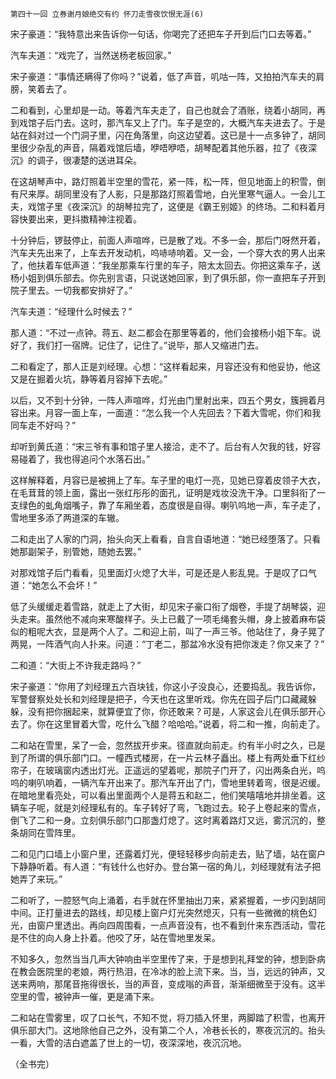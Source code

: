     第四十一回 立券谢月娘绝交有约 怀刀走雪夜饮恨无涯(6) 

   宋子豪道：“我特意出来告诉你一句话，你喝完了还把车子开到后门口去等着。”

   汽车夫道：“戏完了，当然送杨老板回家。”

   宋子豪道：“事情还瞒得了你吗？”说着，低了声音，叽咕一阵，又拍拍汽车夫的肩膀，笑着去了。

   二和看到，心里却是一动。等着汽车夫走了，自己也就会了酒账，绕着小胡同，再到戏馆子后门去。这时，那汽车又上了门。车子是空的，大概汽车夫进去了。于是站在斜对过一个门洞子里，闪在角落里，向这边望着。这已是十一点多钟了，胡同里很少杂乱的声音，隔着戏馆后墙，咿唔咿唔，胡琴配着其他乐器，拉了《夜深沉》的调子，很凄楚的送进耳朵。

   在这胡琴声中，路灯照着半空里的雪花，紧一阵，松一阵，但见地面上的积雪，倒有尺来厚。胡同里没有了人影，只是那路灯照着雪地，白光里寒气逼人。一会儿工夫，戏馆子里《夜深沉》的胡琴拉完了，这便是《霸王别姬》的终场。二和料着月容快要出来，更抖擞精神注视着。

   十分钟后，锣鼓停止，前面人声喧哗，已是散了戏。不多一会，那后门呀然开着，汽车夫先出来了，上车去开发动机，呜哧哧响着。又一会，一个穿大衣的男人出来了，他扶着车低声道：“我坐那乘车行里的车子，陪太太回去。你把这乘车子，送杨小姐到俱乐部去。你先别言语，只说送她回家，到了俱乐部，你一直把车子开到院子里去。一切我都安排好了。”

   汽车夫道：“经理什么时候去？”

   那人道：“不过一点钟。蒋五、赵二都会在那里等着的，他们会接杨小姐下车。说好了，我们打一宿牌。记住了，记住了。”说毕，那人又缩进门去。

   二和看定了，那人正是刘经理。心想：“这样看起来，月容还没有和他妥协，他这又是在掘着火坑，静等着月容掉下去呢。”

   以后，又不到十分钟，一阵人声喧哗，灯光由门里射出来，四五个男女，簇拥着月容出来。月容一面上车，一面道：“怎么我一个人先回去？下着大雪呢，你们和我同车走不好吗？”

   却听到黄氏道：“宋三爷有事和馆子里人接洽，走不了。后台有人欠我的钱，好容易碰着了，我也得追问个水落石出。”

   这样解释着，月容已是被拥上了车。车子里的电灯一亮，见她已穿着皮领子大衣，在毛茸茸的领上面，露出一张红彤彤的面孔，证明是戏妆没洗干净。口里斜衔了一支绿色的虬角烟嘴子，靠了车厢坐着，态度很是自得。喇叭呜地一声，车子走了，雪地里多添了两道深的车辙。

   二和走出了人家的门洞，抬头向天上看看，自言自语地道：“她已经堕落了。只看她那副架子，别管她，随她去罢。”

   对那戏馆子后门看看，见里面灯火熄了大半，可是还是人影乱晃。于是叹了口气道：“她怎么不会坏！”

   低了头缓缓走着雪路，就走上了大街，却见宋子豪口衔了烟卷，手提了胡琴袋，迎头走来。虽然他不减向来寒酸样子。头上已戴了一项毛绳套头帽，身上披着麻布袋似的粗呢大衣，显是两个人了。二和迎上前，叫了一声三爷。他站住了，身子晃了两晃，一阵酒气向人扑来。问道：“丁老二，那盆冷水没有把你泼走？你又来了？”

   二和道：“大街上不许我走路吗？”

   宋子豪道：“你用了刘经理五六百块钱，你这小子没良心，还要捣乱。我告诉你，军警督察处处长和刘经理是把子，今天也在这里听戏。你先在园子后门口藏藏躲躲，没有把你捆起来，就算便宜了你，你还敢来？可是，人家这会儿在俱乐部开心去了。你在这里冒着大雪，吃什么飞醋？哈哈哈。”说着，将二和一推，向前走了。

   二和站在雪里，呆了一会，忽然拔开步来。径直就向前走。约有半小时之久，已是到了所谓的俱乐部门口。一幢西式楼房，在一片云林子矗出。楼上有两处垂下红纱帘子，在玻璃窗内透出灯光。正遥远的望着呢，那院子门开了，闪出两条白光，呜呜的喇叭响着，一辆汽车开出来了。那汽车开出了门，雪地里转着弯，很是迟缓。在暗地里看亮处，可以看出里面两个人是蒋五和赵二，他们笑嘻嘻地并排坐着。这辆车子呢，就是刘经理私有的。车子转好了弯，飞跑过去。轮子上卷起来的雪点，倒飞了二和一身。立刻俱乐部门口那盏灯熄了。这时离着路灯又远，雾沉沉的，整条胡同在雪阵里。

   二和见门口墙上小窗户里，还露着灯光，便轻轻移步向前走去，贴了墙，站在窗户下静静听着。有人道：“有钱什么也好办。登台第一宿的角儿，刘经理就有法子把她弄了来玩。”

   二和听了，一腔怒气向上涌着，右手就在怀里抽出刀来，紧紧握着，一步闪到胡同中间。正打量进去的路线，却见楼上窗户灯光突然熄灭，只有一些微微的桃色幻光，由窗户里透出。再向四周围看，一点声音没有，也不看到什来东西活动，雪花是不住的向人身上扑着。他咬了牙，站在雪地里发呆。

   不知多久，忽然当当几声大钟响由半空里传了来，于是想到礼拜堂的钟，想到卧病在教会医院里的老娘，两行热泪，在冷冰的脸上流下来。当，当，远远的钟声，又送来两响，那尾音拖得很长，当的声音，变成嗡的声音，渐渐细微至于没有。这半空里的雪，被钟声一催，更是涌下来。

   二和站在雪雾里，叹了口长气，不知不觉，将刀插入怀里，两脚踏了积雪，也离开俱乐部大门。这地除他自己之外，没有第二个人，冷巷长长的，寒夜沉沉的。抬头一看，大雪的洁白遮盖了世上的一切，夜深深地，夜沉沉地。

   （全书完）

